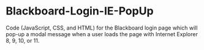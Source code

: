 # Blackboard-Login-IE-PopUp
Code (JavaScript, CSS, and HTML) for the Blackboard login page which will pop-up a modal message when a user loads the page with Internet Explorer 8, 9, 10, or 11.

